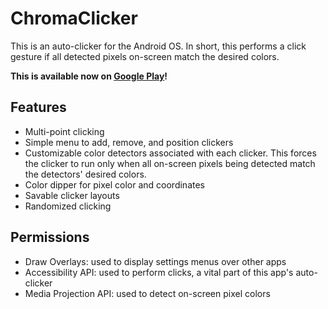 # ChromaClicker
This is an auto-clicker for the Android OS. In short, this performs a click gesture if all detected pixels on-screen match the desired colors. 

**This is available now on [Google Play](https://play.google.com/store/apps/details?id=com.chromaclicker.app)!**

## Features
- Multi-point clicking
- Simple menu to add, remove, and position clickers
- Customizable color detectors associated with each clicker. This forces the clicker to run only when all on-screen pixels being detected match the detectors' desired colors.
- Color dipper for pixel color and coordinates
- Savable clicker layouts
- Randomized clicking

## Permissions
- Draw Overlays: used to display settings menus over other apps
- Accessibility API: used to perform clicks, a vital part of this app's auto-clicker
- Media Projection API: used to detect on-screen pixel colors
